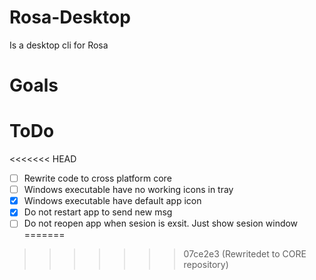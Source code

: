 # Rosa-Desktop


Is a desktop cli for Rosa
# Goals

# ToDo

<<<<<<< HEAD
- [ ] Rewrite code to cross platform core
- [ ] Windows executable have no working icons in tray
- [x] Windows executable have default app icon
- [x] Do not restart app to send new msg
- [ ] Do not reopen app when sesion is exsit. Just show sesion window
=======

>>>>>>> 07ce2e3 (Rewritedet to CORE repository)
